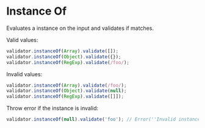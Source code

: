 # Instance Of

Evaluates a instance on the input and validates if matches.

Valid values:

```js
validator.instanceOf(Array).validate([]);
validator.instanceOf(Object).validate({});
validator.instanceOf(RegExp).validate(/foo/);
```

Invalid values:

```js
validator.instanceOf(Array).validate(/foo/);
validator.instanceOf(Object).validate(null);
validator.instanceOf(RegExp).validate([]]);
```

Throw error if the instance is invalid:

```js
validator.instanceOf(null).validate('foo'); // Error(''Invalid instance name.')
```
